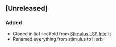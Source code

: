 ## [Unreleased]
### Added
- Cloned initial scaffold from [Stimulus LSP Intellij](https://github.com/kcdragon/stimulus-lsp-intellij)
- Renamed everything from stimulus to Herb
